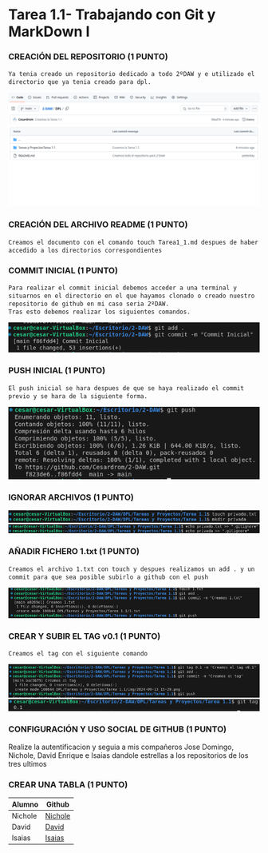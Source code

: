 # Tarea 1.1- Trabajando con Git y MarkDown I

### CREACIÓN DEL REPOSITORIO (1 PUNTO)

    Ya tenia creado un repositorio dedicado a todo 2ºDAW y e utilizado el directorio que ya tenia creado para dpl.

<img src="https://github.com/Cesardrom/2-DAW/blob/52b6dbe3d809d7cb72ec0e146e96ee539740b6d2/DPL/Tareas%20y%20Proyectos/Tarea%201.1/img/2024-09-13_15-11.png">

### CREACIÓN DEL ARCHIVO README (1 PUNTO)

    Creamos el documento con el comando touch Tarea1_1.md despues de haber accedido a los directorios correspondientes

### COMMIT INICIAL (1 PUNTO)

    Para realizar el commit inicial debemos acceder a una terminal y situarnos en el directorio en el que hayamos clonado o creado nuestro repositorio de github en mi caso seria 2ºDAW.
    Tras esto debemos realizar los siguientes comandos.

<img src="https://github.com/Cesardrom/2-DAW/blob/52b6dbe3d809d7cb72ec0e146e96ee539740b6d2/DPL/Tareas%20y%20Proyectos/Tarea%201.1/img/2024-09-13_15-21.png">

### PUSH INICIAL (1 PUNTO)

    El push inicial se hara despues de que se haya realizado el commit previo y se hara de la siguiente forma.

<img src="https://github.com/Cesardrom/2-DAW/blob/52b6dbe3d809d7cb72ec0e146e96ee539740b6d2/DPL/Tareas%20y%20Proyectos/Tarea%201.1/img/2024-09-13_15-22.png">

### IGNORAR ARCHIVOS (1 PUNTO)

<img src="https://github.com/Cesardrom/2-DAW/blob/52b6dbe3d809d7cb72ec0e146e96ee539740b6d2/DPL/Tareas%20y%20Proyectos/Tarea%201.1/img/2024-09-13_15-26.png">

<img src="https://github.com/Cesardrom/2-DAW/blob/52b6dbe3d809d7cb72ec0e146e96ee539740b6d2/DPL/Tareas%20y%20Proyectos/Tarea%201.1/img/2024-09-13_15-26_1.png">

### AÑADIR FICHERO 1.txt (1 PUNTO)

    Creamos el archivo 1.txt con touch y despues realizamos un add . y un commit para que sea posible subirlo a github con el push

<img src="https://github.com/Cesardrom/2-DAW/blob/52b6dbe3d809d7cb72ec0e146e96ee539740b6d2/DPL/Tareas%20y%20Proyectos/Tarea%201.1/img/2024-09-13_15-29.png">

### CREAR Y SUBIR EL TAG v0.1 (1 PUNTO)

    Creamos el tag con el siguiente comando 

<img src="https://github.com/Cesardrom/2-DAW/blob/587eac8bc6b37074e8df5d4acdbfdb90dac2af9a/DPL/Tareas%20y%20Proyectos/Tarea%201.1/img/2024-09-13_15-37.png">

<img src="https://github.com/Cesardrom/2-DAW/blob/587eac8bc6b37074e8df5d4acdbfdb90dac2af9a/DPL/Tareas%20y%20Proyectos/Tarea%201.1/img/2024-09-13_15-34.png">

### CONFIGURACIÓN Y USO SOCIAL DE  GITHUB (1 PUNTO)

   Realize la autentificacion y seguia a mis compañeros Jose Domingo, Nichole, David Enrique e Isaias dandole estrellas a los repositorios de los tres ultimos

### CREAR UNA TABLA (1 PUNTO)

| Alumno | Github |
|----------|----------|
| Nichole   |  [Nichole](https://github.com/nicholelouis)  |
|  David | [David](https://github.com/DavidRiccio)  |
| Isaias   | [Isaias](https://github.com/IsaiasTolP) |